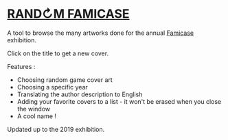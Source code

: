 # [RAND↻M FAMICASE](https://pyrofoux.itch.io/random-famicase)

A tool to browse the many artworks done for the annual [Famicase](http://famicase.com/) exhibition.

Click on the title to get a new cover.

Features :
- Choosing random game cover art
- Choosing a specific year
- Translating the author description to English
- Adding your favorite covers to a list - it won't be erased when you close the window
- A cool name !

Updated up to the 2019 exhibition.
